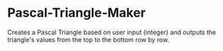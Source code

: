 # Pascal-Triangle-Maker
Creates a Pascal Triangle based on user input (integer) and outputs the triangle's values from the top to the bottom row by row.
